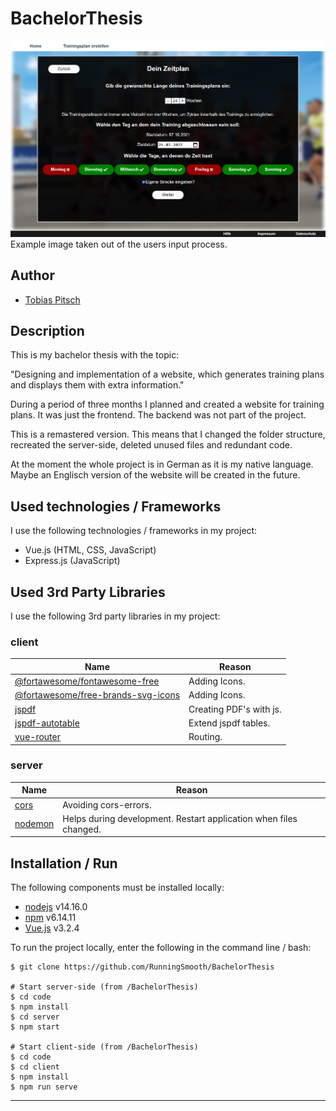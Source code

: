 # BachelorThesis

![Pixel_Demo](./thesis/pictures/website/Website_Creation_Time.png)
Example image taken out of the users input process.

## Author

- [Tobias Pitsch](https://github.com/RunningSmooth)

## Description

This is my bachelor thesis with the topic:

"Designing and implementation of a website, which generates training plans and displays them with extra information."

During a period of three months I planned and created a website for training plans. It was just the frontend. The backend was not part of the project.

This is a remastered version. This means that I changed the folder structure, recreated the server-side, deleted unused files and redundant code.

At the moment the whole project is in German as it is my native language. Maybe an Englisch version of the website will be created in the future.

## Used technologies / Frameworks

I use the following technologies / frameworks in my project:

- Vue.js (HTML, CSS, JavaScript)
- Express.js (JavaScript)

## Used 3rd Party Libraries

I use the following 3rd party libraries in my project:

### client
Name | Reason
--- | ---
[@fortawesome/fontawesome-free](https://fontawesome.com/) | Adding Icons.
[@fortawesome/free-brands-svg-icons](https://fontawesome.com/) | Adding Icons.
[jspdf](https://www.npmjs.com/package/jspdf) | Creating PDF's with js.
[jspdf-autotable](https://www.npmjs.com/package/jspdf-autotable/v/2.0.9) | Extend jspdf tables.
[vue-router](https://router.vuejs.org/) | Routing.

### server
Name | Reason
--- | ---
[cors](https://www.npmjs.com/package/cors) | Avoiding cors-errors.
[nodemon](https://www.npmjs.com/package/nodemon) | Helps during development. Restart application when files changed.

## Installation / Run

The following components must be installed locally:

- [nodejs](https://nodejs.org/en/) v14.16.0
- [npm](https://nodejs.org/en/) v6.14.11
- [Vue.js](https://vuejs.org/) v3.2.4

To run the project locally, enter the following in the command line / bash:

```console
$ git clone https://github.com/RunningSmooth/BachelorThesis

# Start server-side (from /BachelorThesis)
$ cd code
$ npm install
$ cd server
$ npm start

# Start client-side (from /BachelorThesis)
$ cd code
$ cd client
$ npm install
$ npm run serve
```
---